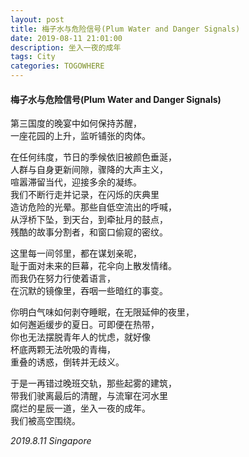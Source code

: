 ```yaml
---
layout: post
title: 梅子水与危险信号(Plum Water and Danger Signals)
date: 2019-08-11 21:01:00
description: 坐入一夜的成年
tags: City
categories: TOGOWHERE
---
```


#### 梅子水与危险信号(Plum Water and Danger Signals)


第三国度的晚宴中如何保持苏醒，  
一座花园的上升，监听铺张的肉体。  


在任何纬度，节日的季候依旧被颜色垂涎，  
人群与自身更新间隙，骤降的大声主义，  
喧嚣滞留当代，迎接多余的凝练。  
我们不断行走并记录，在闪烁的庆典里  
造访危险的光晕。那些自低空流出的呼喊，  
从浮桥下坠，到天台，到牵扯月的鼓点，  
残酷的故事分割者，和窗口偷窥的密纹。  


这里每一间邻里，都在谋划亲昵，  
耻于面对未来的巨幕，花伞向上散发情绪。    
而我仍在努力行使着语言，   
在沉默的镜像里，吞咽一些暗红的事变。  


你明白气味如何剥夺睡眠，在无限延伸的夜里，    
如何邂逅缓步的夏日。可即便在热带，  
你也无法摆脱青年人的忧虑，就好像  
杯底两颗无法吮吸的青梅，  
重叠的诱惑，倒转并无歧义。  


于是一再错过晚班交轨，那些起雾的建筑，  
带我们驶离最后的清醒，与流窜在河水里  
腐烂的星辰一道，坐入一夜的成年。  
我们被高空围绕。  

*2019.8.11 Singapore*